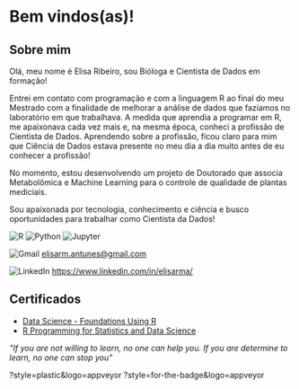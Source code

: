 # Bem vindos(as)! 

## Sobre mim 

Olá, meu nome é Elisa Ribeiro, sou Bióloga e Cientista de Dados em formação! 

Entrei em contato com programação e com a linguagem R ao final do meu Mestrado com a finalidade de melhorar a análise de dados que fazíamos no laboratório em que trabalhava. A medida que aprendia a programar em R, me apaixonava cada vez mais e, na mesma época, conheci a profissão de Cientista de Dados. Aprendendo sobre a profissão, ficou claro para mim que Ciência de Dados estava presente no meu dia a dia muito antes de eu conhecer a profissão!

No momento, estou desenvolvendo um projeto de Doutorado que associa Metabolômica e Machine Learning para o controle de qualidade de plantas mediciais.

Sou apaixonada por tecnologia, conhecimento e ciência e busco oportunidades para trabalhar como Cientista da Dados! 

<img alt="R" src="https://img.shields.io/badge/r-%23276DC3.svg?style=plastic&logo=r&logoColor=white"/> <img alt="Python" src="https://img.shields.io/badge/python-%2314354C.svg?style=plastic&logo=python&logoColor=white"/> <img alt="Jupyter" src="https://img.shields.io/badge/Jupyter-%23F37626.svg?style=plastic&logo=Jupyter&logoColor=white" /> 


<img alt="Gmail" src="https://img.shields.io/badge/Gmail-D14836?style=for-the-badge&logo=gmail&logoColor=white" /> elisarm.antunes@gmail.com

<img alt="LinkedIn" src="https://img.shields.io/badge/linkedin-%230077B5.svg?style=for-the-badge&logo=linkedin&logoColor=white"/> https://www.linkedin.com/in/elisarma/

## Certificados

- [Data Science - Foundations Using R](https://coursera.org/share/71a580a09bc1ae9311ae6abb0ee3afba)
- [R Programming for Statistics and Data Science](https://www.udemy.com/certificate/UC-E3F4ZHRO/)

_"If you are not willing to learn, no one can help you. If you are determine to learn, no one can stop you"_ 



?style=plastic&logo=appveyor
?style=for-the-badge&logo=appveyor

